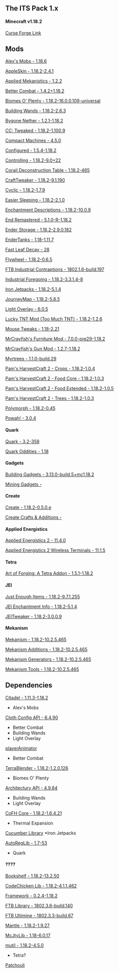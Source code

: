 The ITS Pack 1.x
----------------
#### Minecraft v1.18.2

[Curse Forge Link](https://www.curseforge.com/minecraft/modpacks/the-its-pack)

Mods
----
[Alex's Mobs - 1.18.6](https://www.curseforge.com/minecraft/mc-mods/alexs-mobs)

[AppleSkin - 1.18.2-2.4.1](https://www.curseforge.com/minecraft/mc-mods/appleskin)

[Applied Mekanistics - 1.2.2](https://www.curseforge.com/minecraft/mc-mods/applied-mekanistics)

[Better Combat - 1.4.2+1.18.2](https://www.curseforge.com/minecraft/mc-mods/better-combat-by-daedelus)

[Biomes O' Plenty - 1.18.2-16.0.0.109-universal](https://www.curseforge.com/minecraft/mc-mods/biomes-o-plenty)

[Building Wands - 1.18.2-2.6.3](https://www.curseforge.com/minecraft/mc-mods/building-wands)

[Bygone Nether - 1.2.1-1.18.2](https://www.curseforge.com/minecraft/mc-mods/bygone-nether)

[CC: Tweaked - 1.18.2-1.100.9](https://www.curseforge.com/minecraft/mc-mods/cc-tweaked)

[Compact Machines - 4.5.0](https://www.curseforge.com/minecraft/mc-mods/compact-machines)

[Configured - 1.5.4-1.18.2](https://www.curseforge.com/minecraft/mc-mods/configured)

[Controlling - 1.18.2-9.0+22](https://www.curseforge.com/minecraft/mc-mods/controlling)

[Corail Deconstruction Table - 1.18.2-465](https://www.curseforge.com/minecraft/mc-mods/corail-deconstruction-table)

[CraftTweaker - 1.18.2-9.1.190](https://www.curseforge.com/minecraft/mc-mods/crafttweaker)

[Cyclic - 1.18.2-1.7.9](https://www.curseforge.com/minecraft/mc-mods/cyclic)

[Easier Sleeping - 1.18.2-2.1.0](https://www.curseforge.com/minecraft/mc-mods/easier-sleeping)

[Enchantment Descriptions - 1.18.2-10.0.9](https://www.curseforge.com/minecraft/mc-mods/enchantment-descriptions)

[End Remastered - 5.1.0-R-1.18.2](https://www.curseforge.com/minecraft/mc-mods/endremastered)

[Ender Storage - 1.18.2-2.9.0.182](https://www.curseforge.com/minecraft/mc-mods/ender-storage-1-8)

[EnderTanks - 1.18-1.11.7](https://www.curseforge.com/minecraft/mc-mods/endertanks)

[Fast Leaf Decay - 28](https://www.curseforge.com/minecraft/mc-mods/fast-leaf-decay)

[Flywheel - 1.18.2-0.6.5](https://www.curseforge.com/minecraft/mc-mods/flywheel)

[FTB Industrial Contraptions - 1802.1.6-build.197](https://www.curseforge.com/minecraft/mc-mods/ftb-industrial-contraptions-forge)

[Industrial Foregoing - 1.18.2-3.3.1.4-8](https://www.curseforge.com/minecraft/mc-mods/industrial-foregoing)

[Iron Jetpacks - 1.18.2-5.1.4](https://www.curseforge.com/minecraft/mc-mods/iron-jetpacks)

[JourneyMap - 1.18.2-5.8.5](https://www.curseforge.com/minecraft/mc-mods/journeymap)

[Light Overlay - 6.0.5](https://www.curseforge.com/minecraft/mc-mods/light-overlay)

[Lucky TNT Mod (Too Much TNT) - 1.18.2-1.2.6](https://www.curseforge.com/minecraft/mc-mods/luckytnt)

[Mouse Tweaks - 1.18-2.21](https://www.curseforge.com/minecraft/mc-mods/mouse-tweaks)

[MrCrayfish's Furniture Mod - 7.0.0-pre29-1.18.2](https://www.curseforge.com/minecraft/mc-mods/mrcrayfish-furniture-mod)

[MrCrayfish's Gun Mod - 1.2.7-1.18.2](https://www.curseforge.com/minecraft/mc-mods/mrcrayfishs-gun-mod)

[Myrtrees - 1.1.0-build.29](https://www.curseforge.com/minecraft/mc-mods/myrtrees)

[Pam's HarvestCraft 2 - Crops - 1.18.2-1.0.4](https://www.curseforge.com/minecraft/mc-mods/pams-harvestcraft-2-crops)

[Pam's HarvestCraft 2 - Food Core - 1.18.2-1.0.3](https://www.curseforge.com/minecraft/mc-mods/pams-harvestcraft-2-food-core)

[Pam's HarvestCraft 2 - Food Extended - 1.18.2-1.0.5](https://www.curseforge.com/minecraft/mc-mods/pams-harvestcraft-2-food-extended)

[Pam's HarvestCraft 2 - Trees - 1.18.2-1.0.3](https://www.curseforge.com/minecraft/mc-mods/pams-harvestcraft-2-trees)

[Polymorph - 1.18.2-0.45](https://www.curseforge.com/minecraft/mc-mods/polymorph)

[Powah! - 3.0.4](https://www.curseforge.com/minecraft/mc-mods/powah-rearchitected)

#### Quark

[Quark - 3.2-358](https://www.curseforge.com/minecraft/mc-mods/quark)

[Quark Oddities - 1.18](https://www.curseforge.com/minecraft/mc-mods/quark-oddities)


#### Gadgets
[Building Gadgets - 3.13.0-build.5+mc1.18.2](https://www.curseforge.com/minecraft/mc-mods/building-gadgets)

[Mining Gadgets - ](https://www.curseforge.com/minecraft/mc-mods/mining-gadgets)


#### Create
[Create - 1.18.2-0.5.0.e](https://www.curseforge.com/minecraft/mc-mods/create)

[Create Crafts & Additions - ](https://www.curseforge.com/minecraft/mc-mods/createaddition)

#### Applied Energistics
[Applied Energistics 2 - 11.4.0](https://www.curseforge.com/minecraft/mc-mods/applied-energistics-2)

[Applied Energistics 2 Wireless Terminals - 11.1.5](https://www.curseforge.com/minecraft/mc-mods/applied-energistics-2-wireless-terminals)


#### Tetra
[Art of Forging: A Tetra Addon - 1.5.1-1.18.2](https://www.curseforge.com/minecraft/mc-mods/art-of-forging-a-tetra-addon)

#### JEI
[Just Enough Items - 1.18.2-9.7.1.255](https://www.curseforge.com/minecraft/mc-mods/jei)

[JEI Enchantment Info - 1.18.2-5.1.4](https://www.curseforge.com/minecraft/mc-mods/jei-enchantment-info)

[JEITweaker - 1.18.2-3.0.0.9](https://www.curseforge.com/minecraft/mc-mods/jeitweaker)

#### Mekanism
[Mekanism - 1.18.2-10.2.5.465](https://www.curseforge.com/minecraft/mc-mods/mekanism)

[Mekanism Additions - 1.18.2-10.2.5.465](https://www.curseforge.com/minecraft/mc-mods/mekanism-additions)

[Mekanism Generators - 1.18.2-10.2.5.465](https://www.curseforge.com/minecraft/mc-mods/mekanism-generators)

[Mekanism Tools - 1.18.2-10.2.5.465](https://www.curseforge.com/minecraft/mc-mods/mekanism-tools)



Dependencies
------------
[Citadel - 1.11.3-1.18.2](https://www.curseforge.com/minecraft/mc-mods/alexs-mobs)
* Alex's Mobs

[Cloth Config API - 6.4.90](https://www.curseforge.com/minecraft/mc-mods/cloth-config)
* Better Combat
* Building Wands
* Light Overlay

[playerAnimator](https://www.curseforge.com/minecraft/mc-mods/playeranimator)
* Better Combat

[TerraBlender - 1.18.2-1.2.0.126](https://www.curseforge.com/minecraft/mc-mods/terrablender)
* Biomes O' Plenty

[Architectury API - 4.9.84](https://www.curseforge.com/minecraft/mc-mods/architectury-api) 
* Building Wands
* Light Overlay

[CoFH Core - 1.18.2-1.6.4.21](https://www.curseforge.com/minecraft/mc-mods/cofh-core)
* Thermal Expansion

[Cucumber Library](https://www.curseforge.com/minecraft/mc-mods/cucumber)
*Iron Jetpacks

[AutoRegLib - 1.7-53](https://www.curseforge.com/minecraft/mc-mods/autoreglib)
* Quark


#### ????

[Bookshelf - 1.18.2-13.2.50](https://www.curseforge.com/minecraft/mc-mods/bookshelf)

[CodeChicken Lib - 1.18.2-4.1.1.462](https://www.curseforge.com/minecraft/mc-mods/codechicken-lib-1-8)


[Framework - 0.2.4-1.18.2](https://www.curseforge.com/minecraft/mc-mods/framework)

[FTB Library - 1802.3.6-build.140](https://www.curseforge.com/minecraft/mc-mods/ftb-library-forge)

[FTB Ultimine - 1802.3.3-build.67](https://www.curseforge.com/minecraft/mc-mods/ftb-ultimine-forge)


[Mantle - 1.18.2-1.9.27](https://www.curseforge.com/minecraft/mc-mods/mantle)

[McJtyLib - 1.18-6.0.17](https://www.curseforge.com/minecraft/mc-mods/mcjtylib)

[mutil - 1.18.2-4.5.0](https://www.curseforge.com/minecraft/mc-mods/mutil)
* Tetra?

[Patchouli](https://www.curseforge.com/minecraft/mc-mods/patchouli)
